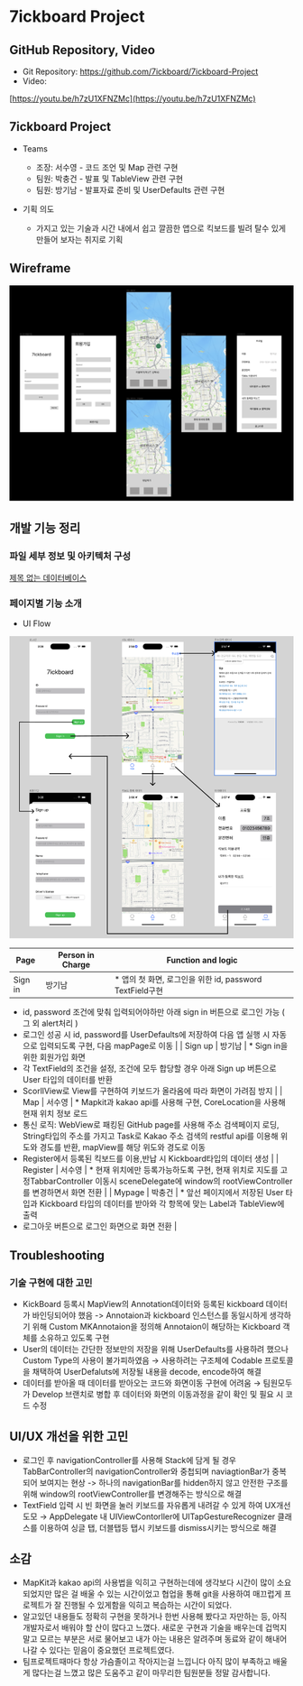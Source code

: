 # 7ickboard Project

## GitHub Repository, Video

- Git Repository: https://github.com/7ickboard/7ickboard-Project
- Video:

[https://youtu.be/h7zU1XFNZMc](https://youtu.be/h7zU1XFNZMc)

## 7ickboard Project

- Teams
    - 조장: 서수영 - 코드 조언 및 Map 관련 구현
    - 팀원: 박충건 - 발표 및 TableView 관련 구현
    - 팀원: 방기남 - 발표자료 준비 및 UserDefaults 관련 구현

- 기획 의도
    - 가지고 있는 기술과 시간 내에서 쉽고 깔끔한 앱으로 킥보드를 빌려 탈수 있게 만들어 보자는 취지로 기획

## Wireframe

![Untitled](7ickboard%20Project%200061fecea35a473a9bc9e7c957308dd2/Untitled.png)

## 개발 기능 정리

### **파일 세부 정보 및 아키텍처 구성**

[제목 없는 데이터베이스](7ickboard%20Project%200061fecea35a473a9bc9e7c957308dd2/%E1%84%8C%E1%85%A6%E1%84%86%E1%85%A9%E1%86%A8%20%E1%84%8B%E1%85%A5%E1%86%B9%E1%84%82%E1%85%B3%E1%86%AB%20%E1%84%83%E1%85%A6%E1%84%8B%E1%85%B5%E1%84%90%E1%85%A5%E1%84%87%E1%85%A6%E1%84%8B%E1%85%B5%E1%84%89%E1%85%B3%20bd4db1662f964948aed7862aac467f92.csv)

### 페이지별 기능 소개

- UI Flow

![Untitled](7ickboard%20Project%200061fecea35a473a9bc9e7c957308dd2/Untitled%201.png)

| Page | Person in Charge | Function and logic |
| --- | --- | --- |
| Sign in | 방기남 | * 앱의 첫 화면, 로그인을 위한 id, password TextField구현
* id, password 조건에 맞춰 입력되어야하만 아래 sign in 버튼으로 로그인 가능 ( 그 외 alert처리 )
* 로그인 성공 시 id, password를 UserDefaults에 저장하여 다음 앱 실행 시 자동으로 입력되도록 구현, 다음 mapPage로 이동 |
| Sign up | 방기남 | * Sign in을 위한 회원가입 화면
* 각 TextField의 조건을 설정, 조건에 모두 합당할 경우 아래 Sign up 버튼으로 User 타입의 데이터를 반환
* ScorllView로 View를 구현하여 키보드가 올라옴에 따라 화면이 가려짐 방지 |
| Map | 서수영 | * Mapkit과 kakao api를 사용해 구현, CoreLocation을 사용해 현재 위치 정보 로드
* 통신 로직: WebView로 패킹된 GitHub page를 사용해 주소 검색페이지 로딩, String타입의 주소를 가지고 Task로 Kakao 주소 검색의 restful api를 이용해 위도와 경도를 반환, mapView를 해당 위도와 경도로 이동
* Register에서 등록된 킥보드를 이용,반납 시 Kickboard타입의 데이터 생성 |
| Register | 서수영 | * 현재 위치에만 등록가능하도록 구현, 현재 위치로 지도를 고정TabbarController 이동시 sceneDelegate에 window의 rootViewController를 변경하면서 화면 전환 |
| Mypage | 박충건 | * 앞선 페이지에서 저장된 User 타입과 Kickboard 타입의 데이터를 받아와 각 항목에 맞는 Label과 TableView에 출력
* 로그아웃 버튼으로 로그인 화면으로 화면 전환 |

## Troubleshooting

### 기술 구현에 대한 고민

- KickBoard 등록시 MapView의 Annotation데이터와 등록된 kickboard 데이터가 바인딩되어야 했음 -> Annotaion과 kickboard 인스턴스를 동일시하게 생각하기 위해 Custom MKAnnotaion을 정의해 Annotaion이 해당하는 Kickboard 객체를 소유하고 있도록 구현
- User의 데이터는 간단한 정보만의 저장을 위해 UserDefaults를 사용하려 했으나 Custom Type의 사용이 불가피하였음 → 사용하려는 구조체에 Codable 프로토콜을 채택하여 UserDefaluts에 저장될 내용을 decode, encode하여 해결
- 데이터를 받아올 때 데이터를 받아오는 코드와 화면이동 구현에 어려움 → 팀원모두가 Develop 브랜치로 병합 후 데이터와 화면의 이동과정을 같이 확인 및 필요 시 코드 수정

## UI/UX 개선을 위한 고민

- 로그인 후 navigationController를 사용해 Stack에 담게 될 경우 TabBarController의 navigationController와 중첩되며 naviagtionBar가 중복되어 보여지는 현상 -> 하나의 navigationBar를 hidden하지 않고 안전한 구조를 위해 window의 rootViewController를 변경해주는 방식으로 해결
- TextField 입력 시 빈 화면을 눌러 키보드를 자유롭게 내려갈 수 있게 하여 UX개선 도모 → AppDelegate 내 UIViewContorller에 UITapGestureRecognizer 클래스를 이용하여 싱글 탭, 더블탭등 탭시 키보드를 dismiss시키는 방식으로 해결

## 소감

- MapKit과 kakao api의 사용법을 익히고 구현하는데에 생각보다 시간이 많이 소요되었지만  많은 걸 배울 수 있는 시간이었고 협업을 통해 git을 사용하여 매끄럽게 프로젝트가 잘 진행될 수 있게함을 익히고 복습하는 시간이 되었다.
- 알고있던 내용들도 정확히 구현을 못하거나 한번 사용해 봤다고 자만하는 등, 아직 개발자로서 배워야 할 산이 많다고 느꼈다. 새로운 구현과 기술을 배우는데 겁먹지 말고 모르는 부분은 서로 물어보고 내가 아는 내용은 알려주며 동료와 같이 해내어 나갈 수 있다는 믿음이 중요했던 프로젝트였다.
- 팀프로젝트때마다 항상 가슴졸이고 작아지는걸 느낍니다 아직 많이 부족하고 배울게 많다는걸 느꼈고 많은 도움주고 같이 마무리한 팀원분들 정말 감사합니다.